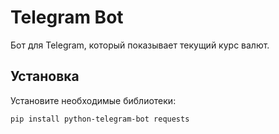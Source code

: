# Telegram Bot

Бот для Telegram, который показывает текущий курс валют.

## Установка

Установите необходимые библиотеки:
   ```
   pip install python-telegram-bot requests
   ```
